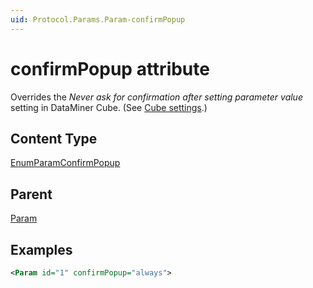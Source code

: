 ```yaml
---
uid: Protocol.Params.Param-confirmPopup
---
```


# confirmPopup attribute

<!-- RN 11133 -->

Overrides the *Never ask for confirmation after setting parameter value* setting in DataMiner Cube. (See [Cube settings](xref:User_settings#cube-settings).)

## Content Type

[EnumParamConfirmPopup](xref:Protocol-EnumParamConfirmPopup)

## Parent

[Param](xref:Protocol.Params.Param)

## Examples

```xml
<Param id="1" confirmPopup="always">
```
